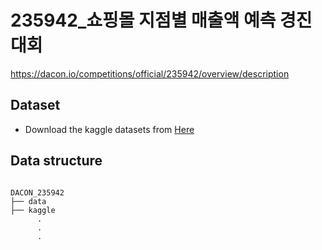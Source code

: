 # 235942_쇼핑몰 지점별 매출액 예측 경진대회
https://dacon.io/competitions/official/235942/overview/description


## Dataset
* Download the kaggle datasets from [Here](https://www.kaggle.com/datasets/manjeetsingh/retaildataset)

## Data structure
<pre><code>
DACON_235942
├── data
├── kaggle
      .
      .
      .
</code></pre>
